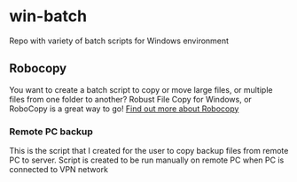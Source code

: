 # win-batch
Repo with variety of batch scripts for Windows environment

## Robocopy
You want to create a batch script to copy or move large files, or multiple files from one folder to another? Robust File Copy for Windows, or RoboCopy is a great way to go!
[Find out more about Robocopy](https://ivantomic.com.hr/wp/2020/11/17/windows-robocopy/ "ivantomic.com.hr - Tech Blog")

### Remote PC backup
This is the script that I created for the user to copy backup files from remote PC to server. Script is created to be run manually on remote PC when PC is connected to VPN network
